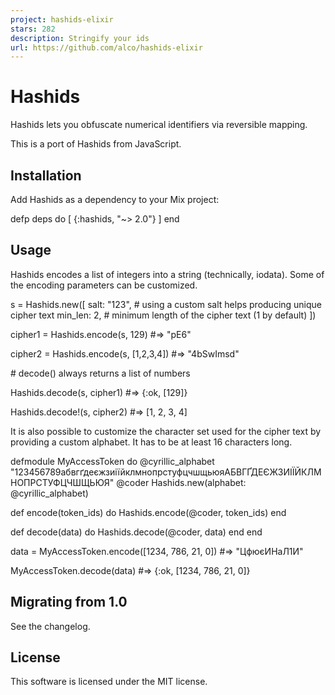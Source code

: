 ```yaml
---
project: hashids-elixir
stars: 282
description: Stringify your ids
url: https://github.com/alco/hashids-elixir
---
```


Hashids
=======

Hashids lets you obfuscate numerical identifiers via reversible mapping.

This is a port of Hashids from JavaScript.

Installation
------------

Add Hashids as a dependency to your Mix project:

defp deps do
  \[
    {:hashids, "~> 2.0"}
  \]
end

Usage
-----

Hashids encodes a list of integers into a string (technically, iodata). Some of the encoding parameters can be customized.

s \= Hashids.new(\[
  salt: "123",  \# using a custom salt helps producing unique cipher text
  min\_len: 2,   \# minimum length of the cipher text (1 by default)
\])

cipher1 \= Hashids.encode(s, 129)
#=> "pE6"

cipher2 \= Hashids.encode(s, \[1,2,3,4\])
#=> "4bSwImsd"

\# decode() always returns a list of numbers

Hashids.decode(s, cipher1)
#=> {:ok, \[129\]}

Hashids.decode!(s, cipher2)
#=> \[1, 2, 3, 4\]

It is also possible to customize the character set used for the cipher text by providing a custom alphabet. It has to be at least 16 characters long.

defmodule MyAccessToken do
  @cyrillic\_alphabet "123456789абвгґдеєжзиіїйклмнопрстуфцчшщьюяАБВГҐДЕЄЖЗИІЇЙКЛМНОПРСТУФЦЧШЩЬЮЯ"
  @coder Hashids.new(alphabet: @cyrillic\_alphabet)

  def encode(token\_ids) do
    Hashids.encode(@coder, token\_ids)
  end

  def decode(data) do
    Hashids.decode(@coder, data)
  end
end

data \= MyAccessToken.encode(\[1234, 786, 21, 0\])
#=> "ЦфюєИНаЛ1И"

MyAccessToken.decode(data)
#=> {:ok, \[1234, 786, 21, 0\]}

Migrating from 1.0
------------------

See the changelog.

License
-------

This software is licensed under the MIT license.
